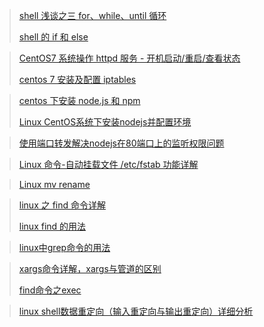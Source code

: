 >[shell 浅谈之三 for、while、until 循环](http://blog.csdn.net/taiyang1987912/article/details/38929069)
>
>[shell 的 if 和 else](http://www.cnblogs.com/matthewma/p/6995479.html)



> [CentOS7 系统操作 httpd 服务 - 开机启动/重启/查看状态](http://blog.csdn.net/shenzhen_zsw/article/details/77844417)
>
> [centos 7 安装及配置 iptables](http://blog.csdn.net/ronmy/article/details/63297541)

> [centos 下安装 node.js 和 npm](http://blog.csdn.net/fationyyk/article/details/51290254)
>
> [Linux CentOS系统下安装nodejs并配置环境](http://blog.csdn.net/qq_35447305/article/details/77841834)

> [使用端口转发解决nodejs在80端口上的监听权限问题](http://blog.csdn.net/newborn2012/article/details/23860687)



> [Linux 命令-自动挂载文件 /etc/fstab 功能详解](http://blog.csdn.net/u012256258/article/details/54945949)



> [Linux mv rename](http://blog.csdn.net/bi_hu_man_wu/article/details/78286159)



> [linux 之 find 命令详解](https://www.cnblogs.com/sandea/p/6457921.html)
>
> [linux find 的用法](http://blog.csdn.net/qqliyunpeng/article/details/46455029)



> [linux中grep命令的用法](https://www.cnblogs.com/flyor/p/6411140.html)



>[xargs命令详解，xargs与管道的区别](https://www.cnblogs.com/wangqiguo/p/6464234.html)
>
>[find命令之exec](http://www.cnblogs.com/peida/archive/2012/11/14/2769248.html)
>



>[linux shell数据重定向（输入重定向与输出重定向）详细分析](https://www.cnblogs.com/chengmo/archive/2010/10/20/1855805.html)
>
>



```

```



